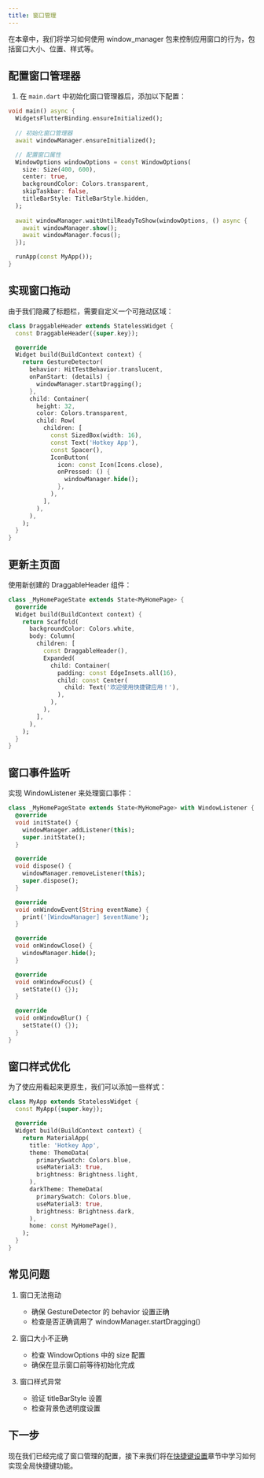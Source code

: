 ```yaml
---
title: 窗口管理
---
```


在本章中，我们将学习如何使用 window_manager 包来控制应用窗口的行为，包括窗口大小、位置、样式等。

## 配置窗口管理器

1. 在 `main.dart` 中初始化窗口管理器后，添加以下配置：

```dart
void main() async {
  WidgetsFlutterBinding.ensureInitialized();
  
  // 初始化窗口管理器
  await windowManager.ensureInitialized();

  // 配置窗口属性
  WindowOptions windowOptions = const WindowOptions(
    size: Size(400, 600),
    center: true,
    backgroundColor: Colors.transparent,
    skipTaskbar: false,
    titleBarStyle: TitleBarStyle.hidden,
  );
  
  await windowManager.waitUntilReadyToShow(windowOptions, () async {
    await windowManager.show();
    await windowManager.focus();
  });

  runApp(const MyApp());
}
```

## 实现窗口拖动

由于我们隐藏了标题栏，需要自定义一个可拖动区域：

```dart
class DraggableHeader extends StatelessWidget {
  const DraggableHeader({super.key});

  @override
  Widget build(BuildContext context) {
    return GestureDetector(
      behavior: HitTestBehavior.translucent,
      onPanStart: (details) {
        windowManager.startDragging();
      },
      child: Container(
        height: 32,
        color: Colors.transparent,
        child: Row(
          children: [
            const SizedBox(width: 16),
            const Text('Hotkey App'),
            const Spacer(),
            IconButton(
              icon: const Icon(Icons.close),
              onPressed: () {
                windowManager.hide();
              },
            ),
          ],
        ),
      ),
    );
  }
}
```

## 更新主页面

使用新创建的 DraggableHeader 组件：

```dart
class _MyHomePageState extends State<MyHomePage> {
  @override
  Widget build(BuildContext context) {
    return Scaffold(
      backgroundColor: Colors.white,
      body: Column(
        children: [
          const DraggableHeader(),
          Expanded(
            child: Container(
              padding: const EdgeInsets.all(16),
              child: const Center(
                child: Text('欢迎使用快捷键应用！'),
              ),
            ),
          ),
        ],
      ),
    );
  }
}
```

## 窗口事件监听

实现 WindowListener 来处理窗口事件：

```dart
class _MyHomePageState extends State<MyHomePage> with WindowListener {
  @override
  void initState() {
    windowManager.addListener(this);
    super.initState();
  }

  @override
  void dispose() {
    windowManager.removeListener(this);
    super.dispose();
  }

  @override
  void onWindowEvent(String eventName) {
    print('[WindowManager] $eventName');
  }

  @override
  void onWindowClose() {
    windowManager.hide();
  }

  @override
  void onWindowFocus() {
    setState(() {});
  }

  @override
  void onWindowBlur() {
    setState(() {});
  }
}
```

## 窗口样式优化

为了使应用看起来更原生，我们可以添加一些样式：

```dart
class MyApp extends StatelessWidget {
  const MyApp({super.key});

  @override
  Widget build(BuildContext context) {
    return MaterialApp(
      title: 'Hotkey App',
      theme: ThemeData(
        primarySwatch: Colors.blue,
        useMaterial3: true,
        brightness: Brightness.light,
      ),
      darkTheme: ThemeData(
        primarySwatch: Colors.blue,
        useMaterial3: true,
        brightness: Brightness.dark,
      ),
      home: const MyHomePage(),
    );
  }
}
```

## 常见问题

1. 窗口无法拖动
   - 确保 GestureDetector 的 behavior 设置正确
   - 检查是否正确调用了 windowManager.startDragging()

2. 窗口大小不正确
   - 检查 WindowOptions 中的 size 配置
   - 确保在显示窗口前等待初始化完成

3. 窗口样式异常
   - 验证 titleBarStyle 设置
   - 检查背景色透明度设置

## 下一步

现在我们已经完成了窗口管理的配置，接下来我们将在[快捷键设置](./03-Hotkey_Settings.md)章节中学习如何实现全局快捷键功能。